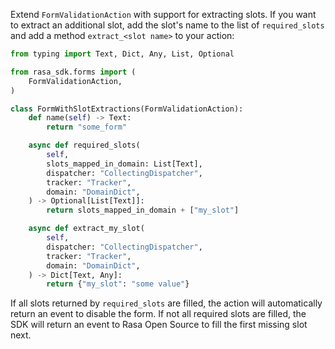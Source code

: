 Extend `FormValidationAction` with support for extracting slots. If you
want to extract an additional slot, add the slot's name to the list of `required_slots`
and add a method `extract_<slot name>` to your action:

```python
from typing import Text, Dict, Any, List, Optional

from rasa_sdk.forms import (
    FormValidationAction,
)

class FormWithSlotExtractions(FormValidationAction):
    def name(self) -> Text:
        return "some_form"

    async def required_slots(
        self,
        slots_mapped_in_domain: List[Text],
        dispatcher: "CollectingDispatcher",
        tracker: "Tracker",
        domain: "DomainDict",
    ) -> Optional[List[Text]]:
        return slots_mapped_in_domain + ["my_slot"]

    async def extract_my_slot(
        self,
        dispatcher: "CollectingDispatcher",
        tracker: "Tracker",
        domain: "DomainDict",
    ) -> Dict[Text, Any]:
        return {"my_slot": "some value"}
```

If all slots returned by `required_slots` are filled,
the action will automatically return an event to disable the form. 
If not all required slots are filled, the SDK will return an event
to Rasa Open Source to fill the first missing slot next.
